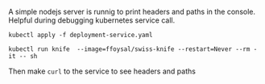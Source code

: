 A simple nodejs server is runnig to print headers and paths in the console.
Helpful during debugging kubernetes service call.


```
kubectl apply -f deployment-service.yaml
```

```
kubectl run knife  --image=ffoysal/swiss-knife --restart=Never --rm -it -- sh
```

Then make `curl` to the service to see headers and paths
